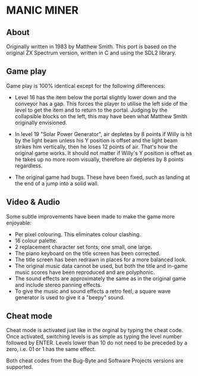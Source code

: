 # MANIC MINER

## About

Originally written in 1983 by Matthew Smith. This port is based on the original
ZX Spectrum version, written in C and using the SDL2 library.

## Game play

Game play is 100% identical except for the following differences:

- Level 16 has the item below the portal slightly lower down and the conveyor
has a gap. This forces the player to utilise the left side of the level to get
the item and to return to the portal. Judging by the collapsible blocks on the
left, this may have been what Matthew Smith originally envisioned.

- In level 19 "Solar Power Generator", air depletes by 8 points if Willy is hit
by the light beam unless his Y position is offset and the light beam strikes him
vertically, then he loses 12 points of air. That's how the original game works.
It should not matter if Willy's Y position is offset as he takes up no more room
visually, therefore air depletes by 8 points regardless.

- The original game had bugs. These have been fixed, such as landing at the end
of a jump into a solid wall.

## Video & Audio

Some subtle improvements have been made to make the game more enjoyable:

- Per pixel colouring. This eliminates colour clashing.
- 16 colour palette.
- 2 replacement character set fonts; one small, one large.
- The piano keyboard on the title screen has been corrected.
- The title screen has been redrawn in places for a more balanced look.
- The original music data cannot be used, but both the title and in-game music
scores have been reproduced and are polyphonic.
- The sound effects are approximately the same as in the original game and
include stereo panning effects.
- To give the music and sound effects a retro feel, a square wave generator is
used to give it a "beepy" sound.

## Cheat mode

Cheat mode is activated just like in the orginal by typing the cheat code. Once
activated, switching levels is as simple as typing the level number followed by
ENTER. Levels lower than 10 do not need to be preceded by a zero, i.e. 01 or 1
has the same effect.

Both cheat codes from the Bug-Byte and Software Projects versions are supported.
